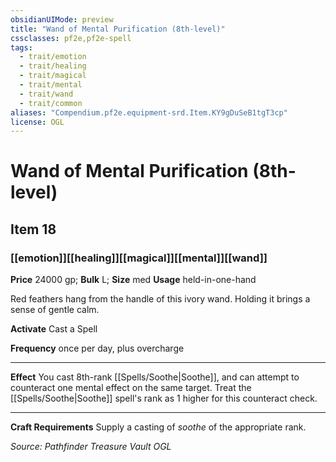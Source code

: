 ```yaml
---
obsidianUIMode: preview
title: "Wand of Mental Purification (8th-level)"
cssclasses: pf2e,pf2e-spell
tags:
  - trait/emotion
  - trait/healing
  - trait/magical
  - trait/mental
  - trait/wand
  - trait/common
aliases: "Compendium.pf2e.equipment-srd.Item.KY9gDuSeB1tgT3cp"
license: OGL
---
```

# Wand of Mental Purification (8th-level)
## Item 18
### [[emotion]][[healing]][[magical]][[mental]][[wand]]


**Price** 24000 gp; 
**Bulk** L; **Size** med
**Usage** held-in-one-hand

Red feathers hang from the handle of this ivory wand. Holding it brings a sense of gentle calm.

**Activate** Cast a Spell

**Frequency** once per day, plus overcharge

* * *

**Effect** You cast 8th-rank [[Spells/Soothe|Soothe]], and can attempt to counteract one mental effect on the same target. Treat the [[Spells/Soothe|Soothe]] spell's rank as 1 higher for this counteract check.

* * *

**Craft Requirements** Supply a casting of _soothe_ of the appropriate rank.

*Source: Pathfinder Treasure Vault*
*OGL*